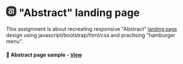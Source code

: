 # <span><img src="./images/icon.png" alt=icon style="height: 1em;"></span> "Abstract" landing page

This assignment is about recreating responsive "Abstract" <a href="https://help.abstract.com/hc/en-us" style="font-size:small;"> landing page</a> design using javascript/bootstrap/html/css and practising "hamburger menu".

<h4>🔹 Abstract page sample - <a href="https://simonakom.github.io/abstract-landing-page/index.html" style="font-size:small;">View</a><h4>





